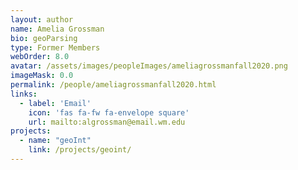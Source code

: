 ```yaml
---
layout: author
name: Amelia Grossman
bio: geoParsing
type: Former Members
webOrder: 8.0
avatar: /assets/images/peopleImages/ameliagrossmanfall2020.png
imageMask: 0.0
permalink: /people/ameliagrossmanfall2020.html 
links:
  - label: 'Email'
    icon: 'fas fa-fw fa-envelope square'
    url: mailto:algrossman@email.wm.edu 
projects:
  - name: "geoInt"
    link: /projects/geoint/
---
```

